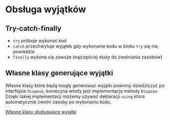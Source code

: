 # Obsługa wyjątków

## Try-catch-finally

- `try` próbuje wykonać kod
- `catch` przechwytuje wyjątek gdy wykonanie kodu w bloku `try` się nie powiedzie
- `finally` wykona się zawsze (najczęściej służy do zwalniania zasobów)

## Własne klasy generujące wyjątki

Własne klasy które będą mogły generować wyjątki powinny dziedziczyć po interfejsie `Dispose`, konieczna wtedy jest implementacja metody `Dispose`.
Dzięki takiej implementacji możemy używać deklaracji `using` która automatycznie zwolni zasoby po wykonaniu kodu.

[Własne klasy obsługujące wyjątki](https://gist.github.com/kudzik/b3238de6d6808c9faced7bb18248dbc1)
